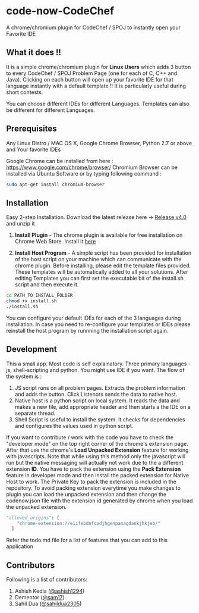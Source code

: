 code-now-CodeChef
=================

A chrome/chromium plugin for CodeChef / SPOJ to instantly open your Favorite IDE

What it does !!
---------------

It is a simple chrome/chromium plugin for **Linux Users** which adds 3 button to every CodeChef / SPOJ Problem Page (one for each of C, C++ and Java).
Clicking on each button will open up your favorite IDE for that language instantly with a default template !! It is particularly useful during short contests.

You can choose different IDEs for different Languages. Templates can also be different for different Languages.


Prerequisites
-------------

Any Linux Distro /  MAC OS X, Google Chrome Browser, Python 2.7 or above and Your favorite IDEs

Google Chrome can be installed from here : https://www.google.com/chrome/browser/
Chromium Browser can be installed via Ubuntu Software or by typing following command :
```sh
sudo apt-get install chromium-browser
```


Installation
------------

Easy 2-step Installation. Download the latest release here -> [Release v4.0](https://github.com/ashish1294/code-now-CodeChef/releases/download/v4/code-now-CodeChef-v4.0.zip) and unzip it

1. **Install Plugin** - The chrome plugin is available for free installation on Chrome Web Store. Install it [here](https://chrome.google.com/webstore/detail/code-now-for-codechef-spo/eiifebdnfcadjhgenpanagdankjhkjeb)

2. **Install Host Program** - A simple script has been provided for installation of the host script on your machine which can communicate with the chrome plugin. Before installing, please edit the template files provided. These templates will be automatically added to all your solutions. After editing Templates you can first set the executable bit of the install.sh script and then execute it.

```sh
cd PATH_TO_INSTALL_FOLDER
chmod +x install.sh
./install.sh
```

You can configure your default IDEs for each of the 3 languages during installation. In case you need to re-configure your templates or IDEs please reinstall the host program by runnning the installation script again.

Development
-----------

This a small app. Most code is self explainatory. Three primary languages - js, shell-scripting and python. You might use IDE if you want. The flow of the system is :

1. JS script runs on all problem pages. Extracts the problem information and adds the button. Click Listenors sends the data to native host.
2. Native host is a python script on local system. It reads the data and makes a new file, add appropriate header and then starts a the IDE on a separate thread.
3. Shell Script is useful to install the system. It checks for dependencies and configures the values used in python script.

If you want to contribute / work with the code you have to check the "developer mode" on the top right corner of the chrome's extension page. After that use the chrome's **Load Unpacked Extension** feature for working with javascripts. Note that while using this method only the javascript will run but the native messaging will actually not work due to the a different extension **ID**. You have to pack the extension using the **Pack Extension** feature in developer mode and then install the packed extension for Native Host to work. The Private Key to pack the extension is included in the repository. To avoid packing extension everytime you make changes to plugin you can load the unpacked extension and then change the codenow.json file with the extension id generated by chrome when you load the unpacked extension.

```python
"allowed_origins": [
    "chrome-extension://eiifebdnfcadjhgenpanagdankjhkjeb/"
  ]
```

Refer the todo.md file for a list of features that you can add to this application

Contributors
------------

Following is a list of contributors:

1. Ashish Kedia ([@ashish1294](https://github.com/ashish1294))
2. Dementor ([@sam17](https://github.com/sam17))
3. Sahil Dua ([@sahildua2305](https://github.com/sahildua2305))

